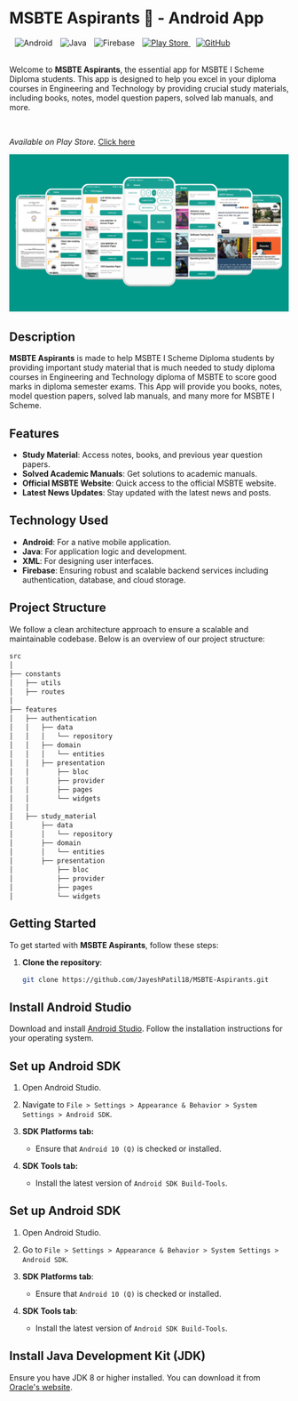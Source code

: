 <div align="left">
  <h1>MSBTE Aspirants 🚀 - Android App</h1>
  <img alt="Android" src="https://img.shields.io/badge/Android-3DDC84?style=for-the-badge&logo=android&logoColor=white" style="margin-left: 10px;">
  <img alt="Java" src="https://img.shields.io/badge/Java-007396?style=for-the-badge&logo=java&logoColor=white" style="margin-left: 10px;">
  <img alt="Firebase" src="https://img.shields.io/badge/Firebase-FFCA28?style=for-the-badge&logo=firebase&logoColor=black" style="margin-left: 10px;">
  <a href="https://play.google.com/store/apps/details?id=com.msbteapp.msbtewallah">
    <img alt="Play Store" src="https://img.shields.io/badge/Google_Play-34A853?style=for-the-badge&logo=google-play&logoColor=white" style="margin-left: 10px;">
  </a>
  <a href="https://github.com/JayeshPatil18/MSBTE-Aspirants">
    <img alt="GitHub" src="https://img.shields.io/badge/GitHub-181717?style=for-the-badge&logo=github&logoColor=white" style="margin-left: 10px;">
  </a>
</div>
</br>

Welcome to **MSBTE Aspirants**, the essential app for MSBTE I Scheme Diploma students. This app is designed to help you excel in your diploma courses in Engineering and Technology by providing crucial study materials, including books, notes, model question papers, solved lab manuals, and more.

</br>

*Available on Play Store.* [Click here](https://play.google.com/store/apps/details?id=com.msbteapp.msbtewallah)

![Available](https://github.com/JayeshPatil18/MSBTE-Aspirants/blob/master/msbte-aspirants.png)

## Description

**MSBTE Aspirants** is made to help MSBTE I Scheme Diploma students by providing important study material that is much needed to study diploma courses in Engineering and Technology diploma of MSBTE to score good marks in diploma semester exams. This App will provide you books, notes, model question papers, solved lab manuals, and many more for MSBTE I Scheme.

## Features

- **Study Material**: Access notes, books, and previous year question papers.
- **Solved Academic Manuals**: Get solutions to academic manuals.
- **Official MSBTE Website**: Quick access to the official MSBTE website.
- **Latest News Updates**: Stay updated with the latest news and posts.

## Technology Used

- **Android**: For a native mobile application.
- **Java**: For application logic and development.
- **XML**: For designing user interfaces.
- **Firebase**: Ensuring robust and scalable backend services including authentication, database, and cloud storage.

## Project Structure

We follow a clean architecture approach to ensure a scalable and maintainable codebase. Below is an overview of our project structure:

```plaintext
src
│
├── constants
│   ├── utils
│   ├── routes
│
├── features
│   ├── authentication
│   │   ├── data
│   │   │   └── repository
│   │   ├── domain
│   │   │   └── entities
│   │   ├── presentation
│   │       ├── bloc
│   │       ├── provider
│   │       ├── pages
│   │       └── widgets
│   │
│   ├── study_material
│       ├── data
│       │   └── repository
│       ├── domain
│       │   └── entities
│       ├── presentation
│           ├── bloc
│           ├── provider
│           ├── pages
│           └── widgets
```

## Getting Started

To get started with **MSBTE Aspirants**, follow these steps:

1. **Clone the repository**:
   ```bash
   git clone https://github.com/JayeshPatil18/MSBTE-Aspirants.git
   
## Install Android Studio

Download and install [Android Studio](https://developer.android.com/studio). Follow the installation instructions for your operating system.

## Set up Android SDK

1. Open Android Studio.
2. Navigate to `File > Settings > Appearance & Behavior > System Settings > Android SDK`.
3. **SDK Platforms tab:**
   - Ensure that `Android 10 (Q)` is checked or installed.
   
4. **SDK Tools tab:**
   - Install the latest version of `Android SDK Build-Tools`.

## Set up Android SDK

1. Open Android Studio.
2. Go to `File > Settings > Appearance & Behavior > System Settings > Android SDK`.
3. **SDK Platforms tab**:
   - Ensure that `Android 10 (Q)` is checked or installed.

4. **SDK Tools tab**:
   - Install the latest version of `Android SDK Build-Tools`.

## Install Java Development Kit (JDK)

Ensure you have JDK 8 or higher installed. You can download it from [Oracle's website](https://www.oracle.com/java/technologies/javase-downloads.html).
